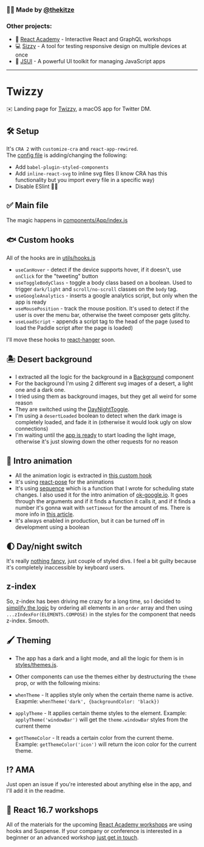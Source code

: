 ### 🙋‍♂️ Made by [@thekitze](https://twitter.com/thekitze)  

### Other projects:
- 🏫 [React Academy](https://reactacademy.io) - Interactive React and GraphQL workshops
- 💻 [Sizzy](https://sizzy.co) - A tool for testing responsive design on multiple devices at once
- 🤖 [JSUI](https://github.com/kitze/JSUI) - A powerful UI toolkit for managing JavaScript apps

---

# Twizzy

✉️️ Landing page for [Twizzy](https://twizzy.app), a macOS app for Twitter DM.  

## 🛠️ Setup

It's `CRA 2` with `customize-cra` and `react-app-rewired`.  
The [config file](https://github.com/kitze/twizzy-landing/blob/master/config-overrides.js) is adding/changing the following:

- Add `babel-plugin-styled-components`
- Add `inline-react-svg` to inline svg files (I know CRA has this functionality but you import every file in a specific way)
- Disable ESlint 🤷‍♂️️

## ✅️ Main file
The magic happens in [components/App/index.js](https://github.com/kitze/twizzy-landing/blob/master/src/components/App/index.js)

## 🐟️ Custom hooks
All of the hooks are in [utils/hooks.js](https://github.com/kitze/twizzy-landing/blob/master/src/utils/hooks.js)

- `useCanHover` - detect if the device supports hover, if it doesn't, use `onClick` for the "tweeting" button
- `useToggleBodyClass` - toggle a body class based on a boolean. Used to trigger `dark/light` and `scroll/no-scroll` classes on the `body` tag.
- `useGoogleAnalytics` - inserts a google analytics script, but only when the app is ready
- `useMousePosition` - track the mouse position. It's used to detect if the user is over the menu bar, otherwise the tweet composer gets glitchy.
- `useLoadScript` - appends a script tag to the head of the page (used to load the Paddle script after the page is loaded)

I'll move these hooks to [react-hanger](https://github.com/kitze/react-hanger) soon.

## 🏝️ Desert background

- I extracted all the logic for the background in a [Background](https://github.com/kitze/twizzy-landing/blob/master/src/components/Background/index.js) component
- For the background I'm using 2 different svg images of a desert, a light one and a dark one.
- I tried using them as background images, but they get all weird for some reason
- They are switched using the [DayNightToggle](https://github.com/kitze/twizzy-landing/blob/master/src/components/DayNightSwitch/index.js).
- I'm using a `desertLoaded` boolean to detect when the dark image is completely loaded, and fade it in (otherwise it would look ugly on slow connections)
- I'm waiting until the [app is ready](https://github.com/kitze/twizzy-landing/blob/master/src/components/Background/index.js#L17) to start loading the light image, otherwise it's just slowing down the other requests for no reason 

## 🍬️ Intro animation

- All the animation logic is extracted in [this custom hook](https://github.com/kitze/twizzy-landing/blob/master/src/components/App/use-intro-animation.js)
- It's using [react-pose](https://github.com/Popmotion/popmotion/tree/master/packages/react-pose) for the animations
- It's using [sequence](https://github.com/kitze/twizzy-landing/blob/master/src/utils/sequence.js) which is a function that I wrote for scheduling state changes. I also used it for the intro animation of [ok-google.io](http://ok-google.io). It goes through the arguments and if it finds a function it calls it, and if it finds a number it's gonna wait with `setTimeout` for the amount of ms. There is more info in [this article](https://medium.com/@kitze/js-coding-challenge-1-test-your-skills-63c2af5446d0).
- It's always enabled in production, but it can be turned off in development using a boolean

## 🌓️ Day/night switch

It's really [nothing fancy](https://github.com/kitze/twizzy-landing/blob/master/src/components/DayNightSwitch/index.js), just couple of styled divs. I feel a bit guilty because it's completely inaccessible by keyboard users.

## z-index

So, z-index has been driving me crazy for a long time, so I decided to [simplify the logic](https://github.com/kitze/twizzy-landing/blob/master/src/styles/zindex.js) by ordering all elements in an `order` array and then using `...zIndexFor(ELEMENTS.COMPOSE)` in the styles for the component that needs z-index. Smooth.

## 🖌️ Theming

- The app has a dark and a light mode, and all the logic for them is in [styles/themes.js](https://github.com/kitze/twizzy-landing/blob/master/src/styles/themes.js).
- Other components can use the themes either by destructuring the `theme` prop, or with the following mixins:

- `whenTheme` - It applies style only when the certain theme name is active. Exapmle: `whenTheme('dark', {backgroundColor: 'black})`
- `applyTheme` - It applies certain theme styles to the element. Example: `applyTheme('windowBar')` will get the `theme.windowBar` styles from the current theme
- `getThemeColor` - It reads a certain color from the current theme. Example: `getThemeColor('icon')` will return the icon color for the current theme.


## ⁉️ AMA

Just open an issue if you're interested about anything else in the app, and I'll add it in the readme.

## 🔌️ React 16.7 workshops 

All of the materials for the upcoming [React Academy workshops](http://reactacademy.io) are using hooks and Suspense. If your company or conference is interested in a beginner or an advanced workshop [just get in touch](mailto:contact@reactacademy.io).
